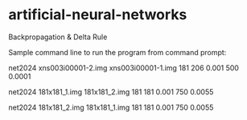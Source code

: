 # artificial-neural-networks
Backpropagation &amp; Delta Rule

Sample command line to run the program from command prompt:

net2024 xns003i00001-2.img xns003i00001-1.img 181 206 0.001 500 0.0001

net2024 181x181_1.img 181x181_2.img 181 181 0.001 750 0.0055

net2024 181x181_2.img 181x181_1.img 181 181 0.001 750 0.0055

